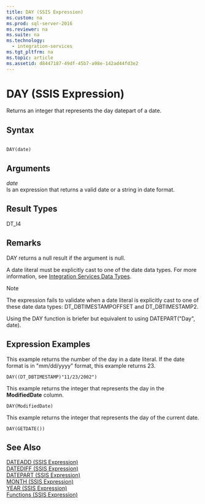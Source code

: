 ```yaml
---
title: DAY (SSIS Expression)
ms.custom: na
ms.prod: sql-server-2016
ms.reviewer: na
ms.suite: na
ms.technology: 
  - integration-services
ms.tgt_pltfrm: na
ms.topic: article
ms.assetid: d8447187-49df-45b7-a98e-142ad44fd3e2
---
```

# DAY (SSIS Expression)
  Returns an integer that represents the day datepart of a date.  
  
## Syntax  
  
```  
  
DAY(date)  
```  
  
## Arguments  
 *date*  
 Is an expression that returns a valid date or a string in date format.  
  
## Result Types  
 DT\_I4  
  
## Remarks  
 DAY returns a null result if the argument is null.  
  
 A date literal must be explicitly cast to one of the date data types. For more information, see [Integration Services Data Types](../../Topics/TopicNameNotContainA/Integration-Services-Data-Types.md).  
  
> [!NOTE]  
>  The expression fails to validate when a date literal is explicitly cast to one of these date data types: DT\_DBTIMESTAMPOFFSET and DT\_DBTIMESTAMP2.  
  
 Using the DAY function is briefer but equivalent to using DATEPART\("Day", date\).  
  
## Expression Examples  
 This example returns the number of the day in a date literal. If the date format is in "mm\/dd\/yyyy" format, this example returns 23.  
  
```  
DAY((DT_DBTIMESTAMP)"11/23/2002")  
```  
  
 This example returns the integer that represents the day in the **ModifiedDate** column.  
  
```  
DAY(ModifiedDate)  
```  
  
 This example returns the integer that represents the day of the current date.  
  
```  
DAY(GETDATE())  
```  
  
## See Also  
 [DATEADD &#40;SSIS Expression&#41;](../../Topics/TopicNameNotContainA/DATEADD--SSIS-Expression-.md)   
 [DATEDIFF &#40;SSIS Expression&#41;](../../Topics/TopicNameNotContainA/DATEDIFF--SSIS-Expression-.md)   
 [DATEPART &#40;SSIS Expression&#41;](../../Topics/TopicNameNotContainA/DATEPART--SSIS-Expression-.md)   
 [MONTH &#40;SSIS Expression&#41;](../../Topics/TopicNameNotContainA/MONTH--SSIS-Expression-.md)   
 [YEAR &#40;SSIS Expression&#41;](../../Topics/TopicNameNotContainA/YEAR--SSIS-Expression-.md)   
 [Functions &#40;SSIS Expression&#41;](../../Topics/TopicNameNotContainA/Functions--SSIS-Expression-.md)  
  
  
